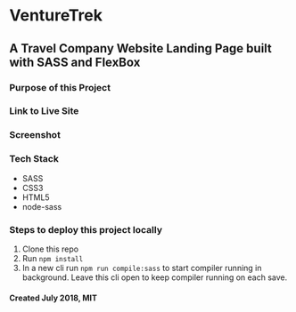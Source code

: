 # VentureTrek

## A Travel Company Website Landing Page built with SASS and FlexBox

### Purpose of this Project

### Link to Live Site

### Screenshot

### Tech Stack

- SASS
- CSS3
- HTML5
- node-sass

### Steps to deploy this project locally

1.  Clone this repo
2.  Run `npm install`
3.  In a new cli run `npm run compile:sass` to start compiler running in background. Leave this cli open to keep compiler running on each save.

#### Created July 2018, MIT
